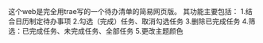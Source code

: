 这个web是完全用trae写的一个待办清单的简易网页版。
其功能主要包括：
1.结合日历制定待办事项
2.勾选（完成）任务、取消勾选任务
3.删除已完成任务
4.筛选：已完成任务、未完成任务、全部任务
5.更改主题颜色
